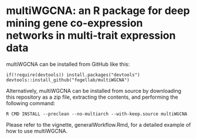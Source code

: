# multiWGCNA: an R package for deep mining gene co-expression networks in multi-trait expression data

multiWGCNA can be installed from GitHub like this: 
```
if(!require(devtools)) install.packages("devtools")
devtools::install_github("fogellab/multiWGCNA")
```

Alternatively, multiWGCNA can be installed from source by downloading this repository as a zip file, extracting the contents, and performing the following command:

```
R CMD INSTALL --preclean --no-multiarch --with-keep.source multiWGCNA
```

Please refer to the vignette, generalWorkflow.Rmd, for a detailed example of how to use multiWGCNA.

